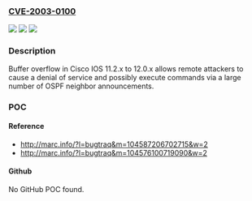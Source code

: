 ### [CVE-2003-0100](https://cve.mitre.org/cgi-bin/cvename.cgi?name=CVE-2003-0100)
![](https://img.shields.io/static/v1?label=Product&message=n%2Fa&color=blue)
![](https://img.shields.io/static/v1?label=Version&message=n%2Fa&color=blue)
![](https://img.shields.io/static/v1?label=Vulnerability&message=n%2Fa&color=brighgreen)

### Description

Buffer overflow in Cisco IOS 11.2.x to 12.0.x allows remote attackers to cause a denial of service and possibly execute commands via a large number of OSPF neighbor announcements.

### POC

#### Reference
- http://marc.info/?l=bugtraq&m=104587206702715&w=2
- http://marc.info/?l=bugtraq&m=104576100719090&w=2

#### Github
No GitHub POC found.

